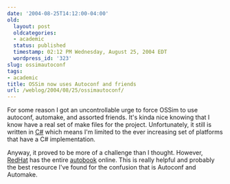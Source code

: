 ```yaml
---
date: '2004-08-25T14:12:00-04:00'
old:
  layout: post
  oldcategories:
  - academic
  status: published
  timestamp: 02:12 PM Wednesday, August 25, 2004 EDT
  wordpress_id: '323'
slug: ossimautoconf
tags:
- academic
title: OSSim now uses Autoconf and friends
url: /weblog/2004/08/25/ossimautoconf/
---
```


For some reason I got an uncontrollable urge to force OSSim to use autoconf,
automake, and assorted friends.  It's kinda nice knowing that I know have a
real set of make files for the project.  Unfortunately, it still is written in
[C#](http://www.go-mono.com/) which means I'm limited to the ever increasing
set of platforms that have a C# implementation.

Anyway, it proved to be more of a challenge than I thought.  However,
[RedHat](http://www.redhat.com/) has the entire
[autobook](http://sources.redhat.com/autobook/autobook/autobook_toc.html)
online.  This is really helpful and probably the best resource I've found
for the confusion that is Autoconf and Automake.
